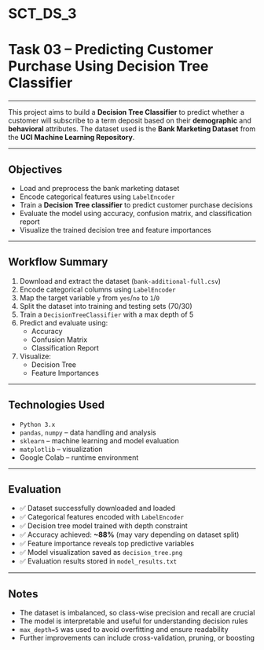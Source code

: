 # SCT_DS_3
# Task 03 – Predicting Customer Purchase Using Decision Tree Classifier

---

This project aims to build a **Decision Tree Classifier** to predict whether a customer will subscribe to a term deposit based on their **demographic** and **behavioral** attributes. The dataset used is the **Bank Marketing Dataset** from the **UCI Machine Learning Repository**.

---

## Objectives

- Load and preprocess the bank marketing dataset  
- Encode categorical features using `LabelEncoder`  
- Train a **Decision Tree classifier** to predict customer purchase decisions  
- Evaluate the model using accuracy, confusion matrix, and classification report  
- Visualize the trained decision tree and feature importances  

---

## Workflow Summary

1. Download and extract the dataset (`bank-additional-full.csv`)  
2. Encode categorical columns using `LabelEncoder`  
3. Map the target variable `y` from `yes`/`no` to `1`/`0`  
4. Split the dataset into training and testing sets (70/30)  
5. Train a `DecisionTreeClassifier` with a max depth of 5  
6. Predict and evaluate using:
   - Accuracy  
   - Confusion Matrix  
   - Classification Report  
7. Visualize:
   - Decision Tree  
   - Feature Importances  

---

## Technologies Used

- `Python 3.x`  
- `pandas`, `numpy` – data handling and analysis  
- `sklearn` – machine learning and model evaluation  
- `matplotlib` – visualization  
- Google Colab – runtime environment  

---

## Evaluation

- ✅ Dataset successfully downloaded and loaded  
- ✅ Categorical features encoded with `LabelEncoder`  
- ✅ Decision tree model trained with depth constraint  
- ✅ Accuracy achieved: **~88%** (may vary depending on dataset split)  
- ✅ Feature importance reveals top predictive variables  
- ✅ Model visualization saved as `decision_tree.png`  
- ✅ Evaluation results stored in `model_results.txt`  

---

## Notes

- The dataset is imbalanced, so class-wise precision and recall are crucial  
- The model is interpretable and useful for understanding decision rules  
- `max_depth=5` was used to avoid overfitting and ensure readability  
- Further improvements can include cross-validation, pruning, or boosting
